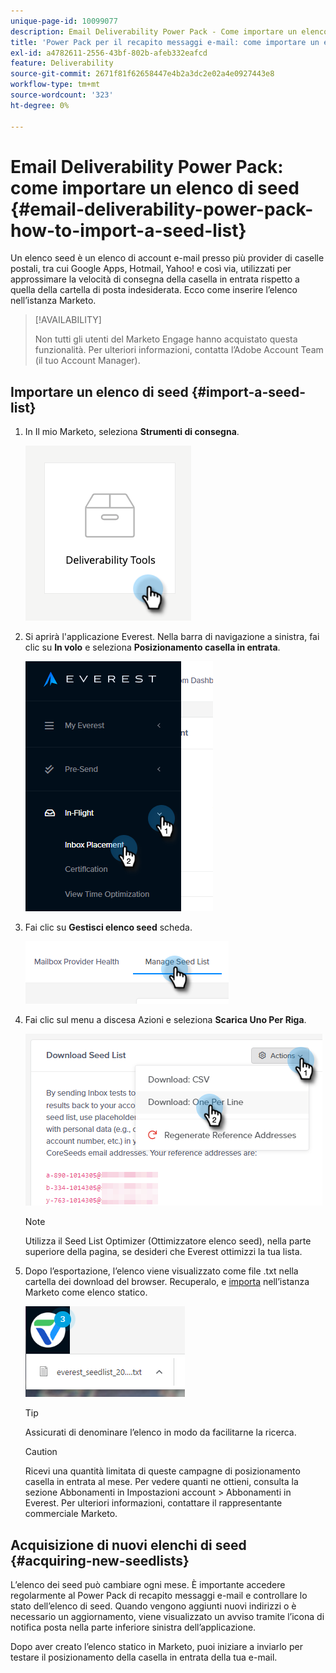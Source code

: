 ```yaml
---
unique-page-id: 10099077
description: Email Deliverability Power Pack - Come importare un elenco di seed - Documenti Marketo - Documentazione del prodotto
title: 'Power Pack per il recapito messaggi e-mail: come importare un elenco di seed'
exl-id: a4782611-2556-43bf-802b-afeb332eafcd
feature: Deliverability
source-git-commit: 2671f81f62658447e4b2a3dc2e02a4e0927443e8
workflow-type: tm+mt
source-wordcount: '323'
ht-degree: 0%

---
```


# Email Deliverability Power Pack: come importare un elenco di seed {#email-deliverability-power-pack-how-to-import-a-seed-list}

Un elenco seed è un elenco di account e-mail presso più provider di caselle postali, tra cui Google Apps, Hotmail, Yahoo! e così via, utilizzati per approssimare la velocità di consegna della casella in entrata rispetto a quella della cartella di posta indesiderata. Ecco come inserire l’elenco nell’istanza Marketo.

>[!AVAILABILITY]
>
>Non tutti gli utenti del Marketo Engage hanno acquistato questa funzionalità. Per ulteriori informazioni, contatta l’Adobe Account Team (il tuo Account Manager).

## Importare un elenco di seed {#import-a-seed-list}

1. In Il mio Marketo, seleziona **Strumenti di consegna**.

   ![](assets/email-deliverability-power-pack-1.png)

1. Si aprirà l&#39;applicazione Everest. Nella barra di navigazione a sinistra, fai clic su **In volo** e seleziona **Posizionamento casella in entrata**.

   ![](assets/email-deliverability-power-pack-2.png)

1. Fai clic su **Gestisci elenco seed** scheda.

   ![](assets/email-deliverability-power-pack-3.png)

1. Fai clic sul menu a discesa Azioni e seleziona **Scarica Uno Per Riga**.

   ![](assets/email-deliverability-power-pack-4.png)

   >[!NOTE]
   >
   >Utilizza il Seed List Optimizer (Ottimizzatore elenco seed), nella parte superiore della pagina, se desideri che Everest ottimizzi la tua lista.

1. Dopo l’esportazione, l’elenco viene visualizzato come file .txt nella cartella dei download del browser. Recuperalo, e [importa](/help/marketo/getting-started/quick-wins/import-a-list-of-people.md) nell’istanza Marketo come elenco statico.

   ![](assets/email-deliverability-power-pack-5.png)

   >[!TIP]
   >
   >Assicurati di denominare l’elenco in modo da facilitarne la ricerca.

   >[!CAUTION]
   >
   >Ricevi una quantità limitata di queste campagne di posizionamento casella in entrata al mese. Per vedere quanti ne ottieni, consulta la sezione Abbonamenti in Impostazioni account > Abbonamenti in Everest. Per ulteriori informazioni, contattare il rappresentante commerciale Marketo.

## Acquisizione di nuovi elenchi di seed {#acquiring-new-seedlists}

L’elenco dei seed può cambiare ogni mese. È importante accedere regolarmente al Power Pack di recapito messaggi e-mail e controllare lo stato dell’elenco di seed. Quando vengono aggiunti nuovi indirizzi o è necessario un aggiornamento, viene visualizzato un avviso tramite l’icona di notifica posta nella parte inferiore sinistra dell’applicazione.

Dopo aver creato l’elenco statico in Marketo, puoi iniziare a inviarlo per testare il posizionamento della casella in entrata della tua e-mail.

